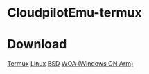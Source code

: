 # CloudpilotEmu-termux

# Download
[Termux](https://github.com/spz2020/CloudpilotEmu-Server-arm/releases?q=termux&expanded=true)
[Linux](https://github.com/spz2020/CloudpilotEmu-Server-arm/releases?q=linux&expanded=true)
[BSD](https://github.com/spz2020/CloudpilotEmu-Server-arm/releases?q=bsd&expanded=true)
[WOA (Windows ON Arm)](https://github.com/spz2020/CloudpilotEmu-Server-arm/releases?q=woa&expanded=true)
